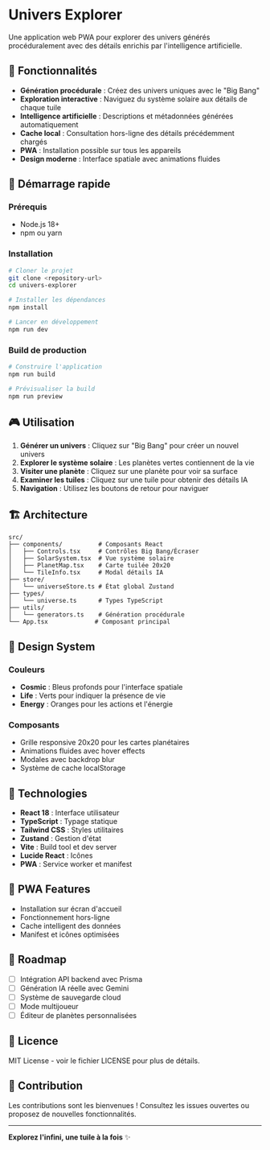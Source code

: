 # Univers Explorer

Une application web PWA pour explorer des univers générés procéduralement avec des détails enrichis par l'intelligence artificielle.

## 🌟 Fonctionnalités

- **Génération procédurale** : Créez des univers uniques avec le "Big Bang"
- **Exploration interactive** : Naviguez du système solaire aux détails de chaque tuile
- **Intelligence artificielle** : Descriptions et métadonnées générées automatiquement
- **Cache local** : Consultation hors-ligne des détails précédemment chargés
- **PWA** : Installation possible sur tous les appareils
- **Design moderne** : Interface spatiale avec animations fluides

## 🚀 Démarrage rapide

### Prérequis

- Node.js 18+ 
- npm ou yarn

### Installation

```bash
# Cloner le projet
git clone <repository-url>
cd univers-explorer

# Installer les dépendances
npm install

# Lancer en développement
npm run dev
```

### Build de production

```bash
# Construire l'application
npm run build

# Prévisualiser la build
npm run preview
```

## 🎮 Utilisation

1. **Générer un univers** : Cliquez sur "Big Bang" pour créer un nouvel univers
2. **Explorer le système solaire** : Les planètes vertes contiennent de la vie
3. **Visiter une planète** : Cliquez sur une planète pour voir sa surface
4. **Examiner les tuiles** : Cliquez sur une tuile pour obtenir des détails IA
5. **Navigation** : Utilisez les boutons de retour pour naviguer

## 🏗️ Architecture

```
src/
├── components/          # Composants React
│   ├── Controls.tsx     # Contrôles Big Bang/Écraser
│   ├── SolarSystem.tsx  # Vue système solaire
│   ├── PlanetMap.tsx    # Carte tuilée 20x20
│   └── TileInfo.tsx     # Modal détails IA
├── store/
│   └── universeStore.ts # État global Zustand
├── types/
│   └── universe.ts      # Types TypeScript
├── utils/
│   └── generators.ts    # Génération procédurale
└── App.tsx             # Composant principal
```

## 🎨 Design System

### Couleurs

- **Cosmic** : Bleus profonds pour l'interface spatiale
- **Life** : Verts pour indiquer la présence de vie
- **Energy** : Oranges pour les actions et l'énergie

### Composants

- Grille responsive 20x20 pour les cartes planétaires
- Animations fluides avec hover effects
- Modales avec backdrop blur
- Système de cache localStorage

## 🔧 Technologies

- **React 18** : Interface utilisateur
- **TypeScript** : Typage statique
- **Tailwind CSS** : Styles utilitaires
- **Zustand** : Gestion d'état
- **Vite** : Build tool et dev server
- **Lucide React** : Icônes
- **PWA** : Service worker et manifest

## 📱 PWA Features

- Installation sur écran d'accueil
- Fonctionnement hors-ligne
- Cache intelligent des données
- Manifest et icônes optimisées

## 🎯 Roadmap

- [ ] Intégration API backend avec Prisma
- [ ] Génération IA réelle avec Gemini
- [ ] Système de sauvegarde cloud
- [ ] Mode multijoueur
- [ ] Éditeur de planètes personnalisées

## 📄 Licence

MIT License - voir le fichier LICENSE pour plus de détails.

## 🤝 Contribution

Les contributions sont les bienvenues ! Consultez les issues ouvertes ou proposez de nouvelles fonctionnalités.

---

**Explorez l'infini, une tuile à la fois** ✨